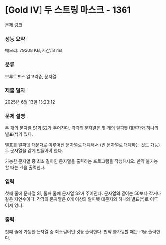 # [Gold IV] 두 스트링 마스크 - 1361 

[문제 링크](https://www.acmicpc.net/problem/1361) 

### 성능 요약

메모리: 79508 KB, 시간: 8 ms

### 분류

브루트포스 알고리즘, 문자열

### 제출 일자

2025년 6월 13일 13:23:12

### 문제 설명

<p>두 개의 문자열 S1과 S2가 주어진다. 각각의 문자열은 몇 개의 알파벳 대문자와 하나의 별표(*)가 있다.</p>

<p>별표를 알파벳 대문자로 이루어진 문자열로 대체해서 (빈 문자열로 대체하는 것도 가능) 두 문자열을 같게 만들어야 한다.</p>

<p>가능한 문자열 중 최소 길이인 문자열을 출력하는 프로그램을 작성하시오. 만약 불가능할 때는 -1을 출력한다.</p>

### 입력 

 <p>첫째 줄에 문자열 S1, 둘째 줄에 문자열 S2가 주어진다. 문자열의 길이는 50보다 작거나 같은 자연수이다. 각각의 문자열은 0개 이상의 알파벳 대문자와 하나의 별표(*)로 이루어져 있다.</p>

### 출력 

 <p>첫째 줄에 가능한 문자열 중 최소길이인 것을 출력한다. 만약 불가능할 때는 -1을 출력한다.</p>


